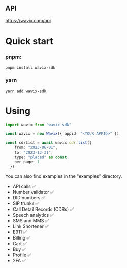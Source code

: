## API

https://wavix.com/api

# Quick start

### pnpm:
```
pnpm install wavix-sdk
```

### yarn 
```
yarn add wavix-sdk
```

# Using
```typescript
import wavix from "wavix-sdk"

const wavix = new Wavix({ appid: "<YOUR APPID>" }) 

const cdrList = await wavix.cdr.list({
    from: "2023-06-01",
    to: "2023-12-31",
    type: "placed" as const,
    per_page: 1
  })
```

You can also find examples in the "examples" directory.

- API calls ✅
- Number validator ✅
- DID numbers ✅
- SIP trunks ✅
- Call Detail Records (CDRs) ✅
- Speech analytics ✅
- SMS and MMS ✅
- Link Shortener ✅
- E911 ✅
- Billing ✅
- Cart ✅
- Buy ✅
- Profile ✅
- 2FA ✅
